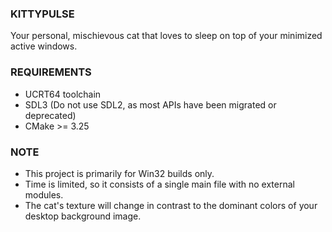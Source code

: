### KITTYPULSE
Your personal, mischievous cat that loves to sleep on top of your minimized active windows.

### REQUIREMENTS
- UCRT64 toolchain
- SDL3 (Do not use SDL2, as most APIs have been migrated or deprecated)
- CMake >= 3.25

### NOTE
- This project is primarily for Win32 builds only.
- Time is limited, so it consists of a single main file with no external modules.
- The cat's texture will change in contrast to the dominant colors of your desktop background image.